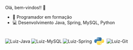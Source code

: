 Olá, bem-vindos!! 👋

- 🌱 Programador em formação
- 💻 Desenvolvimento Java, Spring, MySQL, Python

<div style="display: inline_block"><br>
  <img align="center" alt="Luiz-Java" height="40" width="50" src="https://cdn.jsdelivr.net/gh/devicons/devicon/icons/java/java-original.svg">
  <img align="center" alt="Luiz-MySQL" height="50" width="50" src="https://cdn.jsdelivr.net/gh/devicons/devicon/icons/mysql/mysql-original-wordmark.svg">
  <img align="center" alt="Luiz-Spring" height="50" width="40" src="https://cdn.jsdelivr.net/gh/devicons/devicon/icons/spring/spring-original-wordmark.svg">
  <img align="center" alt="Luiz-Python" height="30" width="40" src="https://raw.githubusercontent.com/devicons/devicon/master/icons/python/python-original.svg">
  <img align="center" alt="Luiz-Git" height="30" width="30" src="https://cdn.jsdelivr.net/gh/devicons/devicon/icons/git/git-original.svg">
</div>
  
